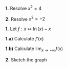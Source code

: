 **1.** Resolve $x^2=4$

**2.** Resolve $x^2=-2$

**1.** Let $f: x \mapsto \ln(x)-x$

**1.a)** Calculate $f'(x)$

**1.b)** Calculate $\displaystyle\lim_{x\to +\infty}f(x)$

**2.** Sketch the graph
